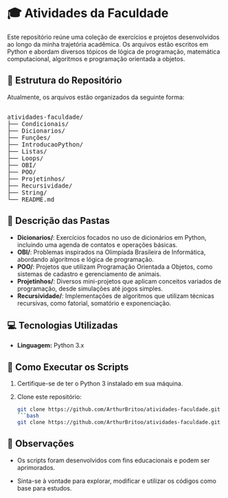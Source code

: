 # 🎓 Atividades da Faculdade

Este repositório reúne uma coleção de exercícios e projetos desenvolvidos ao longo da minha trajetória acadêmica. Os arquivos estão escritos em Python e abordam diversos tópicos de lógica de programação, matemática computacional, algoritmos e programação orientada a objetos.

## 📁 Estrutura do Repositório

Atualmente, os arquivos estão organizados da seguinte forma:

<pre lang="markdown"> 
atividades-faculdade/
├── Condicionais/
├── Dicionarios/
├── Funções/
├── IntroducaoPython/
├── Listas/
├── Loops/
├── OBI/
├── POO/
├── Projetinhos/
├── Recursividade/
├── String/
└── README.md </pre>

## 🧾 Descrição das Pastas

- **Dicionarios/**: Exercícios focados no uso de dicionários em Python, incluindo uma agenda de contatos e operações básicas.
- **OBI/**: Problemas inspirados na Olimpíada Brasileira de Informática, abordando algoritmos e lógica de programação.
- **POO/**: Projetos que utilizam Programação Orientada a Objetos, como sistemas de cadastro e gerenciamento de animais.
- **Projetinhos/**: Diversos mini-projetos que aplicam conceitos variados de programação, desde simulações até jogos simples.
- **Recursividade/**: Implementações de algoritmos que utilizam técnicas recursivas, como fatorial, somatório e exponenciação.

## 💻 Tecnologias Utilizadas

- **Linguagem:** Python 3.x

## 🚀 Como Executar os Scripts

1. Certifique-se de ter o Python 3 instalado em sua máquina.
2. Clone este repositório:

   ```bash
   git clone https://github.com/ArthurBritoo/atividades-faculdade.git
   ```bash
   git clone https://github.com/ArthurBritoo/atividades-faculdade.git
## 📌 Observações
- Os scripts foram desenvolvidos com fins educacionais e podem ser aprimorados.

- Sinta-se à vontade para explorar, modificar e utilizar os códigos como base para estudos.

